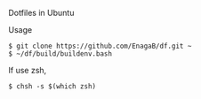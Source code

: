 Dotfiles in Ubuntu

Usage
```
$ git clone https://github.com/EnagaB/df.git ~
$ ~/df/build/buildenv.bash
```

If use zsh,
```
$ chsh -s $(which zsh)
```

<!-- end -->
